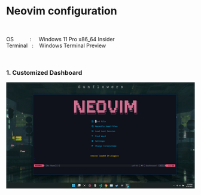 # Neovim configuration

<br />

OS &nbsp;&nbsp;&nbsp;&nbsp;&nbsp;&nbsp;&nbsp;&nbsp;&nbsp;     :  &nbsp;&nbsp;&nbsp; Windows 11 Pro x86_64 Insider <br />
Terminal &nbsp;&nbsp;: &nbsp;&nbsp; Windows Terminal Preview <br />

<br />

### 1. Customized Dashboard

![Image of Dashboard](https://github.com/THISURA97/nvim/blob/master/image/Dashboard.png)
